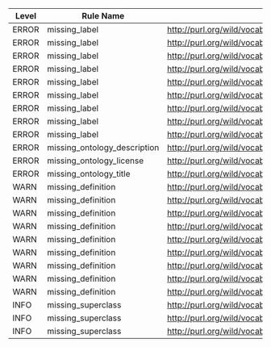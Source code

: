 | Level | Rule Name | Subject | Property | Value |
| --- | --- | --- | --- | --- |
| ERROR | missing_label | http://purl.org/wild/vocab#ActiveOrInitialisedInstanceState | rdfs:label |  |
| ERROR | missing_label | http://purl.org/wild/vocab#ActivityInstance | rdfs:label |  |
| ERROR | missing_label | http://purl.org/wild/vocab#State | rdfs:label |  |
| ERROR | missing_label | http://purl.org/wild/vocab#VirtualInstanceState | rdfs:label |  |
| ERROR | missing_label | http://purl.org/wild/vocab#WorkflowInstance | rdfs:label |  |
| ERROR | missing_label | http://purl.org/wild/vocab#activityInstanceOf | rdfs:label |  |
| ERROR | missing_label | http://purl.org/wild/vocab#hasState | rdfs:label |  |
| ERROR | missing_label | http://purl.org/wild/vocab#inWorkflowInstance | rdfs:label |  |
| ERROR | missing_label | http://purl.org/wild/vocab#workflowInstanceOf | rdfs:label |  |
| ERROR | missing_ontology_description | http://purl.org/wild/vocab | dc:description |  |
| ERROR | missing_ontology_license | http://purl.org/wild/vocab | dc:license |  |
| ERROR | missing_ontology_title | http://purl.org/wild/vocab | dc:title |  |
| WARN | missing_definition | http://purl.org/wild/vocab#ActiveOrInitialisedInstanceState | IAO:0000115 |  |
| WARN | missing_definition | http://purl.org/wild/vocab#ActivityInstance | IAO:0000115 |  |
| WARN | missing_definition | http://purl.org/wild/vocab#State | IAO:0000115 |  |
| WARN | missing_definition | http://purl.org/wild/vocab#VirtualInstanceState | IAO:0000115 |  |
| WARN | missing_definition | http://purl.org/wild/vocab#WorkflowInstance | IAO:0000115 |  |
| WARN | missing_definition | http://purl.org/wild/vocab#activityInstanceOf | IAO:0000115 |  |
| WARN | missing_definition | http://purl.org/wild/vocab#hasState | IAO:0000115 |  |
| WARN | missing_definition | http://purl.org/wild/vocab#inWorkflowInstance | IAO:0000115 |  |
| WARN | missing_definition | http://purl.org/wild/vocab#workflowInstanceOf | IAO:0000115 |  |
| INFO | missing_superclass | http://purl.org/wild/vocab#ActivityInstance | rdfs:subClassOf |  |
| INFO | missing_superclass | http://purl.org/wild/vocab#State | rdfs:subClassOf |  |
| INFO | missing_superclass | http://purl.org/wild/vocab#WorkflowInstance | rdfs:subClassOf |  |